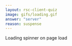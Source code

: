 ```yaml
---
layout: rsc-client-quiz
image: gifs/loading.gif
answer: "server"
reason: suspense
---
```


Loading spinner on page load

